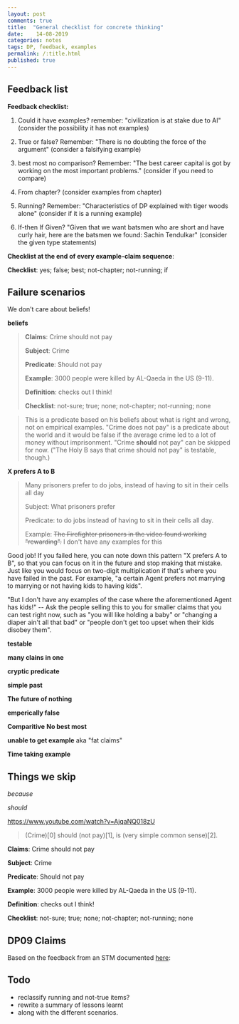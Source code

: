 ```yaml
---
layout: post
comments: true
title:  "General checklist for concrete thinking"
date:    14-08-2019 
categories: notes
tags: DP, feedback, examples
permalink: /:title.html
published: true
---
```


## Feedback list

**Feedback checklist:**

1. Could it have examples? remember: "civilization is at stake due to AI"
   (consider the possibility it has not examples)

2. True or false? Remember: "There is no doubting the
   force of the argument" (consider a falsifying example)

3. best most no comparison? Remember: "The best career capital is got by working
on the most important problems." (consider if you need to compare)

4. From chapter?  (consider examples from chapter)

5. Running? Remember: "Characteristics of DP explained with tiger
   woods alone" (consider if it is a running example)

6. If-then If Given? "Given that we want batsmen who are short and
have curly hair, here are the batsmen we found: Sachin Tendulkar"
(consider the given type statements)


**Checklist at the end of every example-claim sequence**: 

**Checklist**: yes; false; best; not-chapter; not-running; if  

## Failure scenarios

We don't care about beliefs!

**beliefs**

> **Claims**: Crime should not pay
>
> **Subject**: Crime
>
> **Predicate**:  Should not pay
>
> **Example**: 3000 people were killed by AL-Qaeda in the US (9-11).
>
> **Definition**: checks out I think!
>
> **Checklist**: not-sure; true; none; not-chapter; not-running; none

> This is a predicate based on his beliefs about what is right and
> wrong, not on empirical examples. "Crime does not pay" is a predicate
> about the world and it would be false if the average crime led to a
> lot of money without imprisonment. "Crime **should** not pay" can be
> skipped for now. ("The Holy B says that crime should not pay" is
> testable, though.)

**X prefers A to B**

> Many prisoners prefer to do jobs, instead of having to sit in their
> cells all day
>
> Subject: What prisoners prefer
>
> Predicate: to do jobs instead of having to sit in their cells all
> day.
>
> Example: ~~The Firefighter prisoners in the video found working
> "rewarding".~~ I don't have any examples for this

Good job! If you failed here, you can note down this pattern "X
prefers A to B", so that you can focus on it in the future and stop
making that mistake. Just like you would focus on two-digit
multiplication if that's where you have failed in the past. For
example, "a certain Agent prefers not marrying to marrying or not
having kids to having kids".

"But I don't have any examples of the case where the aforementioned
Agent has kids!" -- Ask the people selling this to you for smaller
claims that you can test right now, such as "you will like holding a
baby" or "changing a diaper ain't all that bad" or "people don't get
too upset when their kids disobey them".

**testable**

**many clains in one**

**cryptic predicate**

**simple past**

**The future of nothing**

**emperically false**

**Comparitive** **No best most**

**unable to get example** aka "fat claims"

**Time taking example**

## Things we skip

*because*

*should*

https://www.youtube.com/watch?v=AjqaNQ018zU

> (Crime)[0] should (not pay)[1], is (very simple common sense)[2].

**Claims**: Crime should not pay

**Subject**: Crime

**Predicate**:  Should not pay

**Example**: 3000 people were killed by AL-Qaeda in the US (9-11).

**Definition**: checks out I think!

**Checklist**: not-sure; true; none; not-chapter; not-running; none 

## DP09 Claims

Based on the feedback from an STM documented [here](/DP-feedback-key-ideas.html):



## Todo 

- reclassify running and not-true items?
- rewrite a summary of lessons learnt
- along with the different scenarios.
